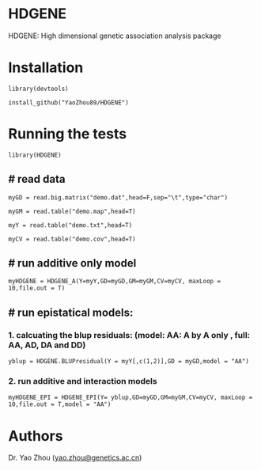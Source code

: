 # HDGENE
HDGENE: High dimensional genetic association analysis package

# Installation
    library(devtools)

    install_github("YaoZhou89/HDGENE")

# Running the tests
    library(HDGENE)
## # read data

    myGD = read.big.matrix("demo.dat",head=F,sep="\t",type="char")

    myGM = read.table("demo.map",head=T)

    myY = read.table("demo.txt",head=T)

    myCV = read.table("demo.cov",head=T)

## # run additive only model

    myHDGENE = HDGENE_A(Y=myY,GD=myGD,GM=myGM,CV=myCV, maxLoop = 10,file.out = T)

## # run epistatical models:
###  1. calcuating the blup residuals: (model: AA: A by A only , full: AA, AD, DA and DD)

    yblup = HDGENE.BLUPresidual(Y = myY[,c(1,2)],GD = myGD,model = "AA")
### 2. run additive and interaction models

    myHDGENE_EPI = HDGENE_EPI(Y= yblup,GD=myGD,GM=myGM,CV=myCV, maxLoop = 10,file.out = T,model = "AA")
    
# Authors
Dr. Yao Zhou (yao.zhou@genetics.ac.cn)
